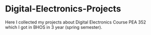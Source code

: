 # Digital-Electronics-Projects
Here I collected my projects about Digital Electronics Course PEA 352 which I got in BHOS in 3 year (spring semester). 
